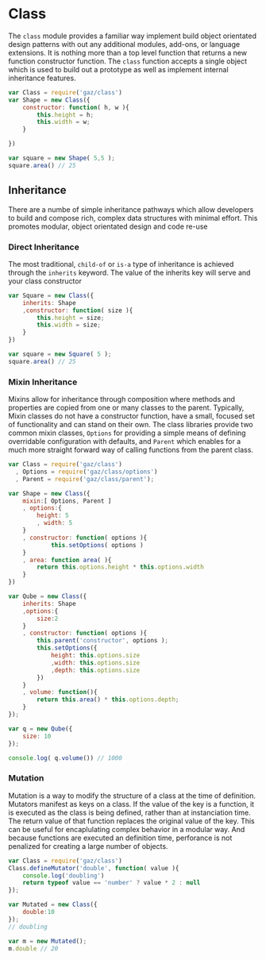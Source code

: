 Class
=====

The `class` module provides a familiar way implement build object orientated design patterns with out any additional modules, add-ons, or language extensions. It is nothing more than a top level function that returns a new function constructor function. The `class` function accepts a single object which is used to build out a prototype as well as implement internal inheritance features.

```js
var Class = require('gaz/class')
var Shape = new Class({
	constructor: function( h, w ){
		this.height = h;
		this.width = w;
	}

})

var square = new Shape( 5,5 );
square.area() // 25
``` 

## Inheritance
There are a numbe of simple inheritance pathways which allow developers to build and compose rich, complex data structures with minimal effort. This promotes modular, object orientated design and code re-use 


### Direct Inheritance

The most traditional, `child-of` or `is-a` type of inheritance is achieved through the `inherits` keyword. The value of the inherits key will serve and your class constructor

```js
var Square = new Class({
	inherits: Shape
	,constructor: function( size ){
		this.height = size;
		this.width = size;
	}
})

var square = new Square( 5 );
square.area() // 25 
```

### Mixin Inheritance

Mixins allow for inheritance through composition where methods and properties are copied from one or many classes to the parent. Typically, Mixin classes do not have a constructor function, have a small, focused set of functionality and can stand on their own. The class libraries provide two common mixin classes, `Options` for providing a simple means of defining overridable configuration with defaults, and `Parent` which enables for a much more straight forward way of calling functions from the parent class.

```js
var Class = require('gaz/class')
  , Options = require('gaz/class/options')
  , Parent = require('gaz/class/parent');

var Shape = new Class({
	mixin:[ Options, Parent ]
	, options:{
		height: 5
		, width: 5
	}
	, constructor: function( options ){
			this.setOptions( options )
	}	
	, area: function area( ){
		return this.options.height * this.options.width
	}
})

var Qube = new Class({
	inherits: Shape
	,options:{
	    size:2
	}
	, constructor: function( options ){
		this.parent('constructor', options );
		this.setOptions({
			height: this.options.size
		    ,width: this.options.size
		    ,depth: this.options.size
		})
	}
	, volume: function(){
		return this.area() * this.options.depth;
	}
});

var q = new Qube({
	size: 10
});

console.log( q.volume()) // 1000
```

### Mutation

Mutation is a way to modify the structure of a class at the time of definition. Mutators manifest as keys on a class. If the value of the key is a function, it is executed as the class is being defined, rather than at instanciation time. The return value of that function replaces the original value of the key. This can be useful for encaplulating complex behavior in a modular way. And because functions are executed an definition time, perforance is not penalized for creating a large number of objects.
 

```js
var Class = require('gaz/class')
Class.defineMutator('double', function( value ){
	console.log('doubling')
	return typeof value == 'number' ? value * 2 : null
});

var Mutated = new Class({
	double:10
});
// doubling

var m = new Mutated();
m.double // 20 
```

